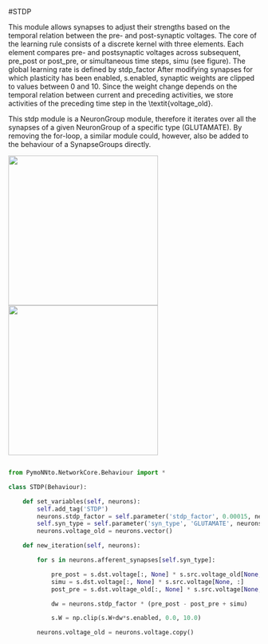 #STDP

This module allows synapses to adjust their strengths based on the temporal relation between the pre- and post-synaptic voltages.
The core of the learning rule consists of a discrete kernel with three elements.
Each element compares pre- and postsynaptic voltages across subsequent, pre_post or post_pre, or simultaneous time steps, simu (see figure).
The global learning rate is defined by stdp_factor
After modifying synapses for which plasticity has been enabled, s.enabled, synaptic weights are clipped to values between 0 and 10.
Since the weight change depends on the temporal relation between current and preceding activities, we store activities of the preceding time step in the \textit{voltage\_old}.

This stdp module is a NeuronGroup module, therefore it iterates over all the synapses of a given NeuronGroup of a specific type (GLUTAMATE).
By removing the for-loop, a similar module could, however, also be added to the behaviour of a SynapseGroups directly. 

<img width="300" src="https://raw.githubusercontent.com/trieschlab/PymoNNto/Images/STDP_beh.png"><img width="300" src="https://raw.githubusercontent.com/trieschlab/PymoNNto/Images/STDP_vg.png"><br>

```python

from PymoNNto.NetworkCore.Behaviour import *

class STDP(Behaviour):

    def set_variables(self, neurons):
        self.add_tag('STDP')
        neurons.stdp_factor = self.parameter('stdp_factor', 0.00015, neurons)
        self.syn_type = self.parameter('syn_type', 'GLUTAMATE', neurons)
        neurons.voltage_old = neurons.vector()

    def new_iteration(self, neurons):

        for s in neurons.afferent_synapses[self.syn_type]:

            pre_post = s.dst.voltage[:, None] * s.src.voltage_old[None, :]
            simu = s.dst.voltage[:, None] * s.src.voltage[None, :]
            post_pre = s.dst.voltage_old[:, None] * s.src.voltage[None, :]

            dw = neurons.stdp_factor * (pre_post - post_pre + simu)

            s.W = np.clip(s.W+dw*s.enabled, 0.0, 10.0)

        neurons.voltage_old = neurons.voltage.copy()


```